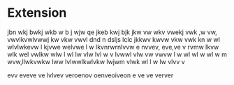 # Extension
jbn wkj bwkj wkb w b 
 j wjw qe jkeb kwj bjk
jkw vw wkv vwekj vwk ,w vw, vwvlkvwlvwwj kw vkw vwvl
dnd n dsljs lclc
jkkwv kwvw vkw vwk 
kn w wl wlvlwkevw l
kjvwe welvwe l w
lkvnrwrnlvvw
e nvvev, eve,ve v
rvmw
lkvw wlk wel vwlkw wlw
l wl lw vlw 
lvl w v lvwwl vlw vw vwvw
l w wl wl w wl w
m wvw,llwkvwkw lww lvlwwlkwlvkw
lwjwm vlwk wl  l w  lw
vlvv v

evv
eveve
ve
lvlvev
veroenov oenveoiveon
e
ve
ve
verver
